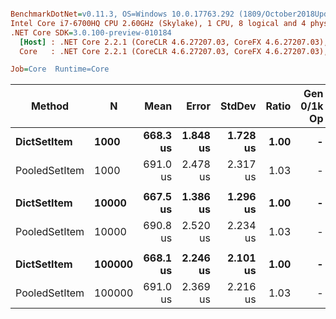 ``` ini

BenchmarkDotNet=v0.11.3, OS=Windows 10.0.17763.292 (1809/October2018Update/Redstone5)
Intel Core i7-6700HQ CPU 2.60GHz (Skylake), 1 CPU, 8 logical and 4 physical cores
.NET Core SDK=3.0.100-preview-010184
  [Host] : .NET Core 2.2.1 (CoreCLR 4.6.27207.03, CoreFX 4.6.27207.03), 64bit RyuJIT
  Core   : .NET Core 2.2.1 (CoreCLR 4.6.27207.03, CoreFX 4.6.27207.03), 64bit RyuJIT

Job=Core  Runtime=Core  

```
|        Method |      N |     Mean |    Error |   StdDev | Ratio | Gen 0/1k Op | Gen 1/1k Op | Gen 2/1k Op | Allocated Memory/Op |
|-------------- |------- |---------:|---------:|---------:|------:|------------:|------------:|------------:|--------------------:|
|   **DictSetItem** |   **1000** | **668.3 us** | **1.848 us** | **1.728 us** |  **1.00** |           **-** |           **-** |           **-** |                   **-** |
| PooledSetItem |   1000 | 691.0 us | 2.478 us | 2.317 us |  1.03 |           - |           - |           - |                   - |
|               |        |          |          |          |       |             |             |             |                     |
|   **DictSetItem** |  **10000** | **667.5 us** | **1.386 us** | **1.296 us** |  **1.00** |           **-** |           **-** |           **-** |                   **-** |
| PooledSetItem |  10000 | 690.8 us | 2.520 us | 2.234 us |  1.03 |           - |           - |           - |                   - |
|               |        |          |          |          |       |             |             |             |                     |
|   **DictSetItem** | **100000** | **668.1 us** | **2.246 us** | **2.101 us** |  **1.00** |           **-** |           **-** |           **-** |                   **-** |
| PooledSetItem | 100000 | 691.0 us | 2.369 us | 2.216 us |  1.03 |           - |           - |           - |                   - |
